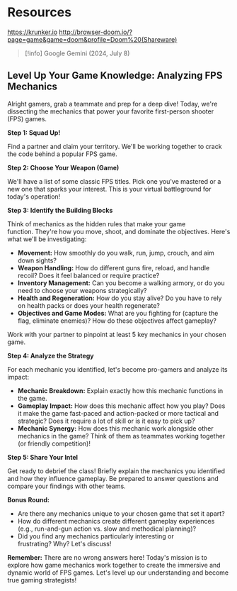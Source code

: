# Resources
https://krunker.io
http://browser-doom.io/?page=game&game=doom&profile=Doom%20(Shareware)



> [!info] Google Gemini (2024, July 8) 
## Level Up Your Game Knowledge: Analyzing FPS Mechanics

Alright gamers, grab a teammate and prep for a deep dive! Today, we're dissecting the mechanics that power your favorite first-person shooter (FPS) games.

**Step 1: Squad Up!**

Find a partner and claim your territory. We'll be working together to crack the code behind a popular FPS game.

**Step 2: Choose Your Weapon (Game)**

We'll have a list of some classic FPS titles. Pick one you've mastered or a new one that sparks your interest. This is your virtual battleground for today's operation!

**Step 3: Identify the Building Blocks**

Think of mechanics as the hidden rules that make your game function. They're how you move, shoot, and dominate the objectives. Here's what we'll be investigating:

- **Movement:** How smoothly do you walk, run, jump, crouch, and aim down sights?
- **Weapon Handling:** How do different guns fire, reload, and handle recoil? Does it feel balanced or require practice?
- **Inventory Management:** Can you become a walking armory, or do you need to choose your weapons strategically?
- **Health and Regeneration:** How do you stay alive? Do you have to rely on health packs or does your health regenerate?
- **Objectives and Game Modes:** What are you fighting for (capture the flag, eliminate enemies)? How do these objectives affect gameplay?

Work with your partner to pinpoint at least 5 key mechanics in your chosen game.

**Step 4: Analyze the Strategy**

For each mechanic you identified, let's become pro-gamers and analyze its impact:

- **Mechanic Breakdown:** Explain exactly how this mechanic functions in the game.
- **Gameplay Impact:** How does this mechanic affect how you play? Does it make the game fast-paced and action-packed or more tactical and strategic? Does it require a lot of skill or is it easy to pick up?
- **Mechanic Synergy:** How does this mechanic work alongside other mechanics in the game? Think of them as teammates working together (or friendly competition)!

**Step 5: Share Your Intel**

Get ready to debrief the class! Briefly explain the mechanics you identified and how they influence gameplay. Be prepared to answer questions and compare your findings with other teams.

**Bonus Round:**

- Are there any mechanics unique to your chosen game that set it apart?
- How do different mechanics create different gameplay experiences (e.g., run-and-gun action vs. slow and methodical planning)?
- Did you find any mechanics particularly interesting or frustrating? Why? Let's discuss!

**Remember:** There are no wrong answers here! Today's mission is to explore how game mechanics work together to create the immersive and dynamic world of FPS games. Let's level up our understanding and become true gaming strategists!